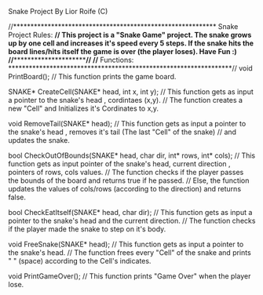 Snake Project By Lior Roife (C)

//***********************************************************  Snake Project Rules:  **********************************************************//
This project is a "Snake Game" project.
The snake grows up by one cell and increases it's speed every 5 steps.
If the snake hits the board lines/hits itself the game is over (the player loses).
Have Fun :)
//*********************************************************************************************************************************************//
//**************************************************************  Functions:  *****************************************************************//
void PrintBoard();	                                                // This function prints the game board.

SNAKE* CreateCell(SNAKE* head, int x, int y);                       // This function gets as input a pointer to the snake's head , cordintaes (x,y).
								    // The function creates a new "Cell" and Initializes it's Cordinates to x,y.

void RemoveTail(SNAKE* head);                                       // This function gets as input a pointer to the snake's head , removes it's tail (The last "Cell" of the snake)
							            // and updates the snake.

bool CheckOutOfBounds(SNAKE* head, char dir, int* rows, int* cols); // This function gets as input pointer of the snake's head, current direction , pointers of rows, cols values.
						                    // The function checks if the player passes the bounds of the board and returns true if he passed.
								    // Else, the function updates the values of cols/rows (according to the direction) and returns false.

bool CheckEatItself(SNAKE* head, char dir);                         // This function gets as input a pointer to the snake's head and the current direction.
								    // The function checks if the player made the snake to step on it's body.

void FreeSnake(SNAKE* head);                                        // This function gets as input a pointer to the snake's head.
							            // The function frees every "Cell" of the snake and prints " " (space) according to the Cell's indicates.

void PrintGameOver();                                               // This function prints "Game Over" when the player lose.
